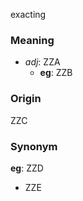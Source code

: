 exacting
### Meaning
+ _adj_: ZZA
	+ __eg__: ZZB

### Origin

ZZC

### Synonym

__eg__: ZZD

+ ZZE


